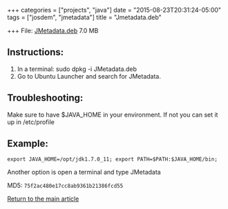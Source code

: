 +++
categories = ["projects", "java"]
date = "2015-08-23T20:31:24-05:00"
tags = ["josdem", "jmetadata"]
title = "Jmetadata.deb"

+++
File: [JMetadata.deb](https://mega.nz/#!FEh3UY5Z!pOqQyDm7poFuWeqbYOPTKnpRySMtj3YbaWz27F6sa7A) 7.0 MB

## Instructions:
1. In a terminal: sudo dpkg -i JMetadata.deb
2. Go to Ubuntu Launcher and search for JMetadata.

## Troubleshooting:
Make sure to have $JAVA_HOME in your environment. If not you can set it up in /etc/profile

## Example:
`export JAVA_HOME=/opt/jdk1.7.0_11;
export PATH=$PATH:$JAVA_HOME/bin;`

Another option is open a terminal and type JMetadata

MD5: `75f2ac480e17cc8ab9361b21386fcd55`

[Return to the main article](/jmetadata/jmetadata)
